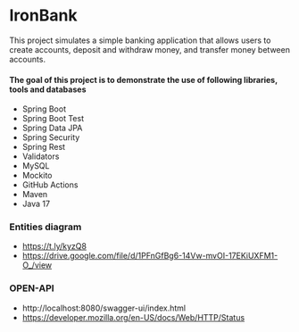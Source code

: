 # IronBank

This project simulates a simple banking application that allows users to create accounts, deposit and withdraw money, and transfer money between accounts.  

#### The goal of this project is to demonstrate the use of following libraries, tools and databases

* Spring Boot
* Spring Boot Test
* Spring Data JPA 
* Spring Security
* Spring Rest
* Validators
* MySQL
* Mockito
* GitHub Actions
* Maven
* Java 17


### Entities diagram
* https://t.ly/kyzQ8
* https://drive.google.com/file/d/1PFnGfBg6-14Vw-mvOI-17EKiUXFM1-O_/view

### OPEN-API
* http://localhost:8080/swagger-ui/index.html
* https://developer.mozilla.org/en-US/docs/Web/HTTP/Status